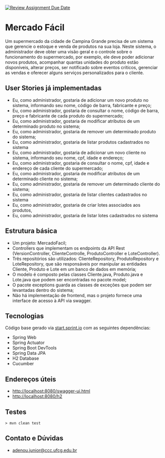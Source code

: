 [![Review Assignment Due Date](https://classroom.github.com/assets/deadline-readme-button-8d59dc4de5201274e310e4c54b9627a8934c3b88527886e3b421487c677d23eb.svg)](https://classroom.github.com/a/KO6ZQKSt)
# Mercado Fácil
 
Um supermercado da cidade de Campina Grande precisa de um sistema que gerencie o estoque e venda de produtos na sua loja. Neste sistema, o administrador deve obter uma visão geral e o controle sobre o funcionamento do supermercado, por exemplo, ele deve poder adicionar novos produtos, acompanhar quantas unidades do produto estão disponíveis, alterar preços, ser notificado sobre eventos críticos, gerenciar as vendas e oferecer alguns serviços personalizados para o cliente.

## User Stories já implementadas

- Eu, como administrador, gostaria de adicionar um novo produto no sistema,
informando seu nome, código de barra, fabricante e preço;
- Eu, como administrador, gostaria de consultar o nome, código de barra,
preço e fabricante de cada produto do supermercado;
- Eu, como administrador, gostaria de modificar atributos de um determinado
produto no sistema;
- Eu, como administrador, gostaria de remover um determinado produto do sistema;
- Eu, como administrador, gostaria de listar produtos cadastrados no sistema
- Eu, como administrador, gostaria de adicionar um novo cliente no sistema,
informando seu nome, cpf, idade e endereço;
- Eu, como administrador, gostaria de consultar o nome, cpf,
idade e endereço de cada cliente do supermercado;
- Eu, como administrador, gostaria de modificar atributos de um determinado
cliente no sistema;
- Eu, como administrador, gostaria de remover um determinado cliente do sistema;
- Eu, como administrador, gostaria de listar clientes cadastrados no sistema
- Eu, como administrador, gostaria de criar lotes associados aos produtos,
- Eu, como administrador, gostaria de listar lotes cadastrados no sistema

## Estrutura básica

- Um projeto: MercadoFacil;
- Controllers que implementam os endpoints da API Rest (VersionController, ClienteControlle, ProdutoController e LoteController).
- Três repositórios são utilizados: ClienteRepository, ProdutoRepository e LoteRepository, que são responsáveis por manipular as entidades Cliente, Produto e Lote em um banco de dados em memória;
- O modelo é composto pelas classes Cliente.java, Produto.java e Lote.java que podem ser
encontradas no pacote model;
- O pacote exceptions guarda as classes de exceções que podem ser levantadas
dentro do sistema;
- Não há implementação de frontend, mas o projeto fornece uma interface de acesso à API via swagger.

## Tecnologias
Código base gerado via [start.sprint.io](https://start.spring.io/#!type=maven-project&language=java&platformVersion=2.3.3.RELEASE&packaging=jar&jvmVersion=1.8&groupId=com.example&artifactId=EstoqueFacil&name=EstoqueFacil&description=Projeto%20Estoque%20Facil&packageName=com.example.EstoqueFacil&dependencies=web,actuator,devtools,data-jpa,h2) com as seguintes dependências:  

- Spring Web
- Spring Actuator
- Spring Boot DevTools
- Spring Data JPA
- H2 Database
- Cucumber

## Endereços úteis

- [http://localhost:8080/swagger-ui.html](http://localhost:8080/swagger-ui.html)
- [http://localhost:8080/h2](http://localhost:8080/h2)

## Testes

<code>> mvn clean test </code>



## Contato e Dúvidas

- adenou.junior@ccc.ufcg.edu.br


